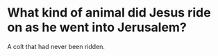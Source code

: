 # What kind of animal did Jesus ride on as he went into Jerusalem?

A colt that had never been ridden.
